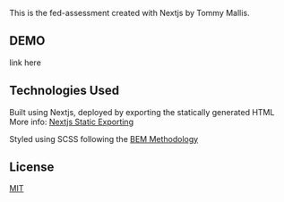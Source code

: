 This is the fed-assessment created with Nextjs by Tommy Mallis.

## DEMO

link here

## Technologies Used

Built using Nextjs, deployed by exporting the statically generated HTML
More info: [Nextjs Static Exporting](https://nextjs.org/docs/advanced-features/static-html-export)

Styled using SCSS following the [BEM Methodology](https://en.bem.info/methodology/)

## License

[MIT](https://choosealicense.com/licenses/mit/)
